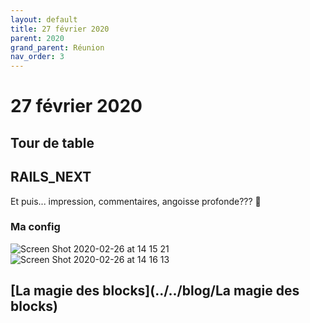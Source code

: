 ```yaml
---
layout: default
title: 27 février 2020
parent: 2020
grand_parent: Réunion
nav_order: 3
---
```


# 27 février 2020

## Tour de table

## RAILS_NEXT

Et puis... impression, commentaires, angoisse profonde??? 👀

### Ma config

![Screen Shot 2020-02-26 at 14 15 21](https://user-images.githubusercontent.com/7858787/75381995-bbb1dd00-58a7-11ea-8ccd-1944bb528da7.png)
![Screen Shot 2020-02-26 at 14 16 13](https://user-images.githubusercontent.com/7858787/75381993-bbb1dd00-58a7-11ea-9ff9-6f160e399dc0.png)

## [La magie des blocks](../../blog/La magie des blocks)
